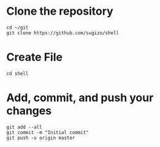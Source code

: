 # Clone the repository
	cd ~/git
	git clone https://github.com/sugizo/shell

# Create File
	cd shell

# Add, commit, and push your changes
	git add --all
	git commit -m "Initial commit"
	git push -u origin master
